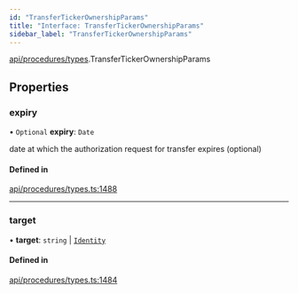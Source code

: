 ```yaml
---
id: "TransferTickerOwnershipParams"
title: "Interface: TransferTickerOwnershipParams"
sidebar_label: "TransferTickerOwnershipParams"
---
```


[api/procedures/types](../../../../../modules/API/Procedures/Types/Types.md).TransferTickerOwnershipParams

## Properties

### expiry

• `Optional` **expiry**: `Date`

date at which the authorization request for transfer expires (optional)

#### Defined in

[api/procedures/types.ts:1488](https://github.com/PolymeshAssociation/polymesh-sdk/blob/5b946f904/src/api/procedures/types.ts#L1488)

___

### target

• **target**: `string` \| [`Identity`](../../../../../classes/API/Entities/Identity/Identity.md)

#### Defined in

[api/procedures/types.ts:1484](https://github.com/PolymeshAssociation/polymesh-sdk/blob/5b946f904/src/api/procedures/types.ts#L1484)
